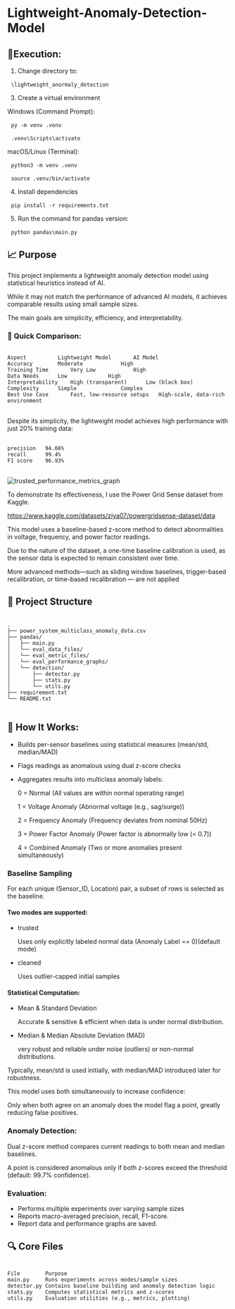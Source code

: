 # Lightweight-Anomaly-Detection-Model

## 🔧Execution:
1. Change directory to:
<pre> <code>\lightweight_anormaly_detection</code> </pre>
3. Create a virtual environment

Windows (Command Prompt):
<pre> <code>py -m venv .venv</code> </pre>
<pre> <code>.venv\Scripts\activate</code> </pre>

  
macOS/Linux (Terminal):
<pre> <code>python3 -m venv .venv</code> </pre>
<pre> <code>source .venv/bin/activate</code> </pre>

4. Install dependencies
<pre> <code>pip install -r requirements.txt</code> </pre>

5. Run the command for pandas version:
<pre> <code>python pandas\main.py</code> </pre>



## 📈 Purpose

This project implements a lightweight anomaly detection model using statistical heuristics instead of AI.

While it may not match the performance of advanced AI models, it achieves comparable results using small sample sizes.

The main goals are simplicity, efficiency, and interpretability.

### 🧠 Quick Comparison:
<pre> <code>
Aspect			Lightweight Model		AI Model
Accuracy		Moderate			High
Training Time		Very Low			High
Data Needs		Low				High
Interpretability	High (transparent)		Low (black box)
Complexity		Simple				Complex
Best Use Case		Fast, low-resource setups	High-scale, data-rich environment
</code> </pre>
Despite its simplicity, the lightweight model achieves high performance with just 20% training data:

<pre> <code>
precision	94.66%
recall 		99.4%
F1 score 	96.93% 
</code> </pre>
![trusted_performance_metrics_graph](https://github.com/user-attachments/assets/a9ba5eed-aa7a-4bc4-aede-21ab17c98e9a)

To demonstrate its effectiveness, I use the Power Grid Sense dataset from Kaggle.

https://www.kaggle.com/datasets/ziya07/powergridsense-dataset/data

This model uses a baseline-based z-score method to detect abnormalities in voltage, frequency, and power factor readings.

Due to the nature of the dataset, a one-time baseline calibration is used, as the sensor data is expected to remain consistent over time.

More advanced methods—such as sliding window baselines, trigger-based recalibration, or time-based recalibration — are not applied


## 📂 Project Structure
<pre> <code>
.
├── power_system_multiclass_anomaly_data.csv
├── pandas/
│   ├── main.py
│   └── eval_data_files/
│   └── eval_metric_files/
│   └── eval_performance_graphs/
│   └── detection/
│   	├── detector.py
│   	├── stats.py
│   	└── utils.py
├── requirement.txt
└── README.txt
</code> </pre>


## 🚀 How It Works:

- Builds per-sensor baselines using statistical measures (mean/std, median/MAD)

- Flags readings as anomalous using dual z-score checks

- Aggregates results into multiclass anomaly labels:

  0 = Normal (All values are within normal operating range)

  1 = Voltage Anomaly (Abnormal voltage (e.g., sag/surge))

  2 = Frequency Anomaly (Frequency deviates from nominal 50Hz)

  3 = Power Factor Anomaly (Power factor is abnormally low (< 0.7))

  4 = Combined Anomaly (Two or more anomalies present simultaneously)


### Baseline Sampling

For each unique (Sensor_ID, Location) pair, a subset of rows is selected as the baseline. 

#### Two modes are supported:
- trusted

   Uses only explicitly labeled normal data (Anomaly Label == 0)(default mode)
- cleaned

   Uses outlier-capped initial samples

#### Statistical Computation:
- Mean & Standard Deviation

  Accurate & sensitive & efficient when data is under normal distribution.
- Median & Median Absolute Deviation (MAD)

  very robust and reliable under noise (outliers) or non-normal distributions.

Typically, mean/std is used initially, with median/MAD introduced later for robustness. 

This model uses both simultaneously to increase confidence:

Only when both agree on an anomaly does the model flag a point, greatly reducing false positives.

### Anomaly Detection:

Dual z-score method compares current readings to both mean and median baselines. 

A point is considered anomalous only if both z-scores exceed the threshold (default: 99.7% confidence).

### Evaluation:
- Performs multiple experiments over varying sample sizes
- Reports macro-averaged precision, recall, F1-score.
- Report data and performance graphs are saved.



## 🔍 Core Files
<pre> <code>
File		Purpose
main.py		Runs experiments across modes/sample sizes
detector.py	Contains baseline building and anomaly detection logic
stats.py	Computes statistical metrics and z-scores
utils.py	Evaluation utilities (e.g., metrics, plotting)
</code> </pre>


